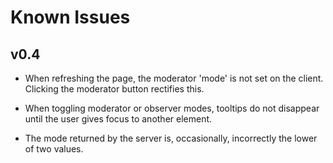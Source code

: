 ﻿# Known Issues

## v0.4

* When refreshing the page, the moderator 'mode' is not set on the client. Clicking the moderator button rectifies this.

* When toggling moderator or observer modes, tooltips do not disappear until the user gives focus to another element.

* The mode returned by the server is, occasionally, incorrectly the lower of two values.
